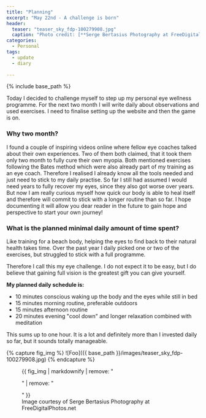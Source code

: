 ```yaml
---
title: "Planning"
excerpt: "May 22nd - A challenge is born"
header:
  teaser: "teaser_sky_fdp-100279908.jpg"
  caption: "Photo credit: [**Serge Bertasius Photography at FreeDigitalPhotos.net**](FreeDigitalPhotos.net)"
categories: 
  - Personal
tags:
  - update
  - diary
    
---
```


{% include base_path %}


Today I decided to challenge myself to step up my personal eye wellness programme. For the next two month I will write daily about observations and used exercises. I need to finalise setting up the website and then the game is on.


### Why two month?

I found a couple of inspiring videos online where fellow eye coaches talked about their own experiences. Two of them both claimed, that it took them only two month to fully cure their own myopia. Both mentioned exercises following the Bates method which were also already part of my training as an eye coach. Therefore I realised I already know all the tools needed and just need to stick to my daily practise. So far I still had assumed I would need years to fully recover my eyes, since they also got worse over years. But now I am really curious myself how quick our body is able to heal itself and therefore will commit to stick with a longer routine than so far. I hope documenting it will allow you dear reader in the future to gain hope and perspective to start your own journey!

### What is the planned minimal daily amount of time spent?

Like training for a beach body, helping the eyes to find back to their natural health takes time. Over the past year I daily picked one or two of the exercises, but struggled to stick with a full programme.

Therefore I call this my eye challenge. I do not expect it to be easy, but I do believe that gaining full vision is the greatest gift you can give yourself.

**My planned daily schedule is:**

* 10 minutes conscious waking up the body and the eyes while still in bed
* 15 minutes morning routine, preferable outdoors
* 15 minutes afternoon routine
* 20 minutes evening "cool down" and longer relaxation combined with meditation

This sums up to one hour. It is a lot and definitely more than I invested daily so far, but it sounds totally manageable. 


{% capture fig_img %}
![Foo]({{ base_path }}/images/teaser_sky_fdp-100279908.jpg)
{% endcapture %}

<figure>
  {{ fig_img | markdownify | remove: "<p>" | remove: "</p>" }}
  <figcaption>Image courtesy of Serge Bertasius Photography at FreeDigitalPhotos.net</figcaption>
</figure>
